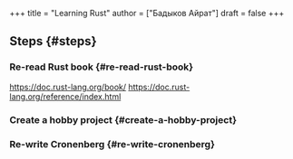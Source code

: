 +++
title = "Learning Rust"
author = ["Бадыков Айрат"]
draft = false
+++

## Steps {#steps}


### Re-read Rust book {#re-read-rust-book}

<https://doc.rust-lang.org/book/>
<https://doc.rust-lang.org/reference/index.html>


### Create a hobby project {#create-a-hobby-project}


### Re-write Cronenberg {#re-write-cronenberg}
